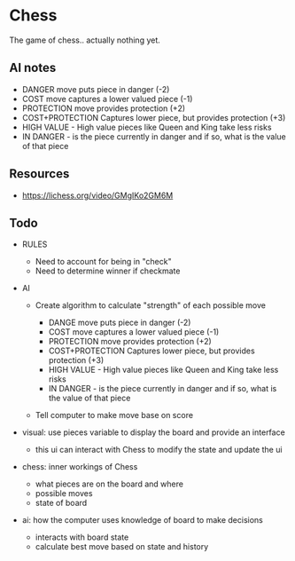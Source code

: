 # Chess

The game of chess.. actually nothing yet.

## AI notes

- DANGER move puts piece in danger (-2)
- COST move captures a lower valued piece (-1)
- PROTECTION move provides protection (+2)
- COST+PROTECTION Captures lower piece, but provides protection (+3)
- HIGH VALUE - High value pieces like Queen and King take less risks
- IN DANGER - is the piece currently in danger and if so, what is the value of that piece


## Resources

- https://lichess.org/video/GMgIKo2GM6M

## Todo

- RULES
  - Need to account for being in "check"
  - Need to determine winner if checkmate

- AI
  - Create algorithm to calculate "strength" of each possible move

    - DANGE move puts piece in danger (-2)
    - COST move captures a lower valued piece (-1)
    - PROTECTION move provides protection (+2)
    - COST+PROTECTION Captures lower piece, but provides protection (+3)
    - HIGH VALUE - High value pieces like Queen and King take less risks
    - IN DANGER - is the piece currently in danger and if so, what is the value of that piece


  - Tell computer to make move base on score

- visual: use pieces variable to display the board and provide an interface
  - this ui can interact with Chess to modify the state and update the ui
- chess: inner workings of Chess
  - what pieces are on the board and where
  - possible moves
  - state of board
- ai: how the computer uses knowledge of board to make decisions
  - interacts with board state
  - calculate best move based on state and history
